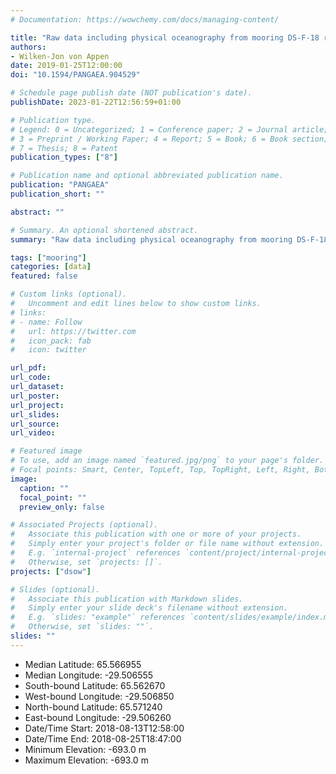 ```yaml
---
# Documentation: https://wowchemy.com/docs/managing-content/

title: "Raw data including physical oceanography from mooring DS-F-18 recovered during Maria S. Merian cruise MSM76"
authors: 
- Wilken-Jon von Appen
date: 2019-01-25T12:00:00
doi: "10.1594/PANGAEA.904529"

# Schedule page publish date (NOT publication's date).
publishDate: 2023-01-22T12:56:59+01:00

# Publication type.
# Legend: 0 = Uncategorized; 1 = Conference paper; 2 = Journal article;
# 3 = Preprint / Working Paper; 4 = Report; 5 = Book; 6 = Book section;
# 7 = Thesis; 8 = Patent
publication_types: ["8"]

# Publication name and optional abbreviated publication name.
publication: "PANGAEA"
publication_short: ""

abstract: ""

# Summary. An optional shortened abstract.
summary: "Raw data including physical oceanography from mooring DS-F-18, Aug 13-25 2018 with CTD and ADCP."

tags: ["mooring"]
categories: [data]
featured: false

# Custom links (optional).
#   Uncomment and edit lines below to show custom links.
# links:
# - name: Follow
#   url: https://twitter.com
#   icon_pack: fab
#   icon: twitter

url_pdf:
url_code:
url_dataset: 
url_poster:
url_project:
url_slides:
url_source:
url_video:

# Featured image
# To use, add an image named `featured.jpg/png` to your page's folder. 
# Focal points: Smart, Center, TopLeft, Top, TopRight, Left, Right, BottomLeft, Bottom, BottomRight.
image:
  caption: ""
  focal_point: ""
  preview_only: false

# Associated Projects (optional).
#   Associate this publication with one or more of your projects.
#   Simply enter your project's folder or file name without extension.
#   E.g. `internal-project` references `content/project/internal-project/index.md`.
#   Otherwise, set `projects: []`.
projects: ["dsow"]

# Slides (optional).
#   Associate this publication with Markdown slides.
#   Simply enter your slide deck's filename without extension.
#   E.g. `slides: "example"` references `content/slides/example/index.md`.
#   Otherwise, set `slides: ""`.
slides: ""
---
```

- Median Latitude: 65.566955 
- Median Longitude: -29.506555 
- South-bound Latitude: 65.562670 
- West-bound Longitude: -29.506850 
- North-bound Latitude: 65.571240 
- East-bound Longitude: -29.506260
- Date/Time Start: 2018-08-13T12:58:00 
- Date/Time End: 2018-08-25T18:47:00
- Minimum Elevation: -693.0 m 
- Maximum Elevation: -693.0 m
